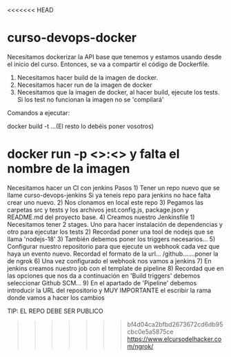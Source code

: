 <<<<<<< HEAD
# curso-devops-docker
Necesitamos dockerizar la API base que tenemos y estamos usando desde el inicio del curso. Entonces, se va a compartir el código de Dockerfile.
 
1) Necesitamos hacer build de la imagen de docker.
2) Necesitamos hacer run de la imagen de docker
3) Necesitamos que la imagen de docker, al hacer build, ejecute los tests. Si los test no funcionan la imagen no se 'compilará'
 
Comandos a ejecutar:
 
docker build -t ...(El resto lo debéis poner vosotros)
 
docker run -p <>:<> y falta el nombre de la imagen
=======
Necesitamos hacer un CI con jenkins
Pasos
    1) Tener un repo nuevo que se llame curso-devops-jenkins Si ya teneis repo para jenkins no hace falta crear uno nuevo.
    2) Nos clonamos en local este repo
    3) Pegamos las carpetas src y tests y los archivos jest.config.js, package.json y README.md del proyecto base.
    4) Creamos nuestro Jenkinsfile
       1) Necesitamos tener 2 stages. Uno para hacer instalación de dependencias y otro para ejecutar los tests
       2) Recordad poner una tool de nodejs que se llama 'nodejs-18'
       3) También debemos poner los triggers necesarios...
    5) Configurar nuestro repositorio para que ejecute un webhook cada vez que haya un evento nuevo. Recordad el formato de la url... /github.......poner la de ngrok
    6) Una vez configurado el webhook nos vamos a jenkins
    7) En jenkins creamos nuestro job con el template de pipeline
    8) Recordad que en las opciones que nos da a continuación en 'Build triggers' debemos seleccionar Github SCM...
    9) En el apartado de 'Pipeline' debemos introducir la URL del repositorio y MUY IMPORTANTE el escribir la rama donde vamos a hacer los cambios
 
TIP: EL REPO DEBE SER PUBLICO
>>>>>>> bf4d04ca2bfbd2673672cd6db95cbc0e5a5875ce
https://www.elcursodelhacker.com/ngrok/
